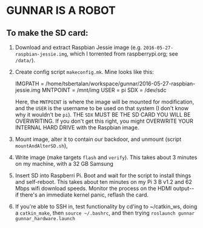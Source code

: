 # GUNNAR IS A ROBOT

## To make the SD card:

1. Download and extract Raspbian Jessie image (e.g. `2016-05-27-raspbian-jessie.img`,
    which I torrented from raspberrypi.org; see `/data/`).
2. Create config script `makeconfig.mk`. Mine looks like this:

    IMGPATH = /home/tsbertalan/workspace/gunnar/2016-05-27-raspbian-jessie.img
    MNTPOINT = /mnt/img
    USER = pi
    SDX = /dev/sdc
    
   Here, the `MNTPOINT` is where the image will be mounted for modification,
   and the `USER` is the username to be used on that system (I don't know why
   it wouldn't be `pi`). THE `SDX` MUST BE THE SD CARD YOU WILL BE OVERWRITING.
   If you don't get this right, you might OVERWRITE YOUR INTERNAL HARD DRIVE
   with the Raspbian image.

3. Mount image, alter it  to contain our backdoor, and unmount (script `mountAndAlterSD.sh`),
4. Write image (make targets `flash` and `verify`). This takes about 3 minutes
   on my machine, with a 32 GB Samsung
5. Insert SD into Raspberri Pi. Boot and wait for the script to install things
    and self-reboot. This takes about ten minutes on my Pi 3 B v1.2 and 62 Mbps
    wifi download speeds.
    Monitor the process on the HDMI output--if there's an immediate kernel panic,
    reflash the card. 
6. If you're able to SSH in, test functionality by cd'ing to ~/catkin_ws,
   doing a `catkin_make`, then `source ~/.bashrc`, and then trying
   `roslaunch gunnar gunnar_hardware.launch`
